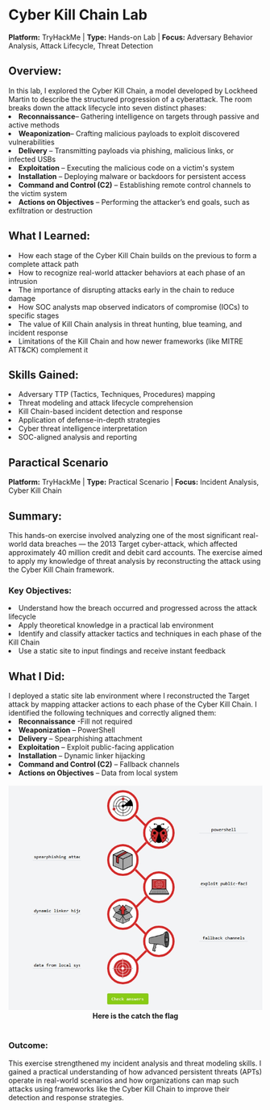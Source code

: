 # Cyber Kill Chain Lab
<b>Platform:</b> TryHackMe | <b>Type:</b> Hands-on Lab | <b>Focus:</b> Adversary Behavior Analysis, Attack Lifecycle, Threat Detection
<h2>Overview:</h2>
In this lab, I explored the Cyber Kill Chain, a model developed by Lockheed Martin to describe the structured progression of a cyberattack. The room breaks down the attack lifecycle into seven distinct phases:
<li><b>Reconnaissance</b>– Gathering intelligence on targets through passive and active methods</li>
<li><b>Weaponization</b>– Crafting malicious payloads to exploit discovered vulnerabilities</li>
<li><b>Delivery</b> – Transmitting payloads via phishing, malicious links, or infected USBs</li>
<li><b>Exploitation</b> – Executing the malicious code on a victim's system</li>
<li><b>Installation</b> – Deploying malware or backdoors for persistent access</li>
<li><b>Command and Control (C2)</b> – Establishing remote control channels to the victim system</li>
<li><b>Actions on Objectives</b> – Performing the attacker’s end goals, such as exfiltration or destruction</li>

<h2>What I Learned:</h2>
<li>How each stage of the Cyber Kill Chain builds on the previous to form a complete attack path</li>
<li>How to recognize real-world attacker behaviors at each phase of an intrusion</li>
<li>The importance of disrupting attacks early in the chain to reduce damage</li>
<li>How SOC analysts map observed indicators of compromise (IOCs) to specific stages</li>
<li>The value of Kill Chain analysis in threat hunting, blue teaming, and incident response</li>
<li>Limitations of the Kill Chain and how newer frameworks (like MITRE ATT&CK) complement it</li>

<h2>Skills Gained:</h2>
<li>Adversary TTP (Tactics, Techniques, Procedures) mapping</li>
<li>Threat modeling and attack lifecycle comprehension</li>
<li>Kill Chain-based incident detection and response</li>
<li>Application of defense-in-depth strategies</li>
<li>Cyber threat intelligence interpretation</li>
<li>SOC-aligned analysis and reporting</li>

<h2>Paractical Scenario</h2>
<b>Platform:</b> TryHackMe | <b>Type:</b> Practical Scenario | <b>Focus:</b> Incident Analysis, Cyber Kill Chain
<h2>Summary:</h2>
This hands-on exercise involved analyzing one of the most significant real-world data breaches — the 2013 Target cyber-attack, which affected approximately 40 million credit and debit card accounts. The exercise aimed to apply my knowledge of threat analysis by reconstructing the attack using the Cyber Kill Chain framework.

<h3>Key Objectives:</h3>
<li>Understand how the breach occurred and progressed across the attack lifecycle</li>
<li>Apply theoretical knowledge in a practical lab environment</li>
<li>Identify and classify attacker tactics and techniques in each phase of the Kill Chain</li>
<li>Use a static site to input findings and receive instant feedback</li>

<h2>What I Did:</h2>
I deployed a static site lab environment where I reconstructed the Target attack by mapping attacker actions to each phase of the Cyber Kill Chain. I identified the following techniques and correctly aligned them:<br>
<li><b>Reconnaissance</b> -Fill not required</li>
<li><b>Weaponization</b> – PowerShell</li>
<li><b>Delivery</b> – Spearphishing attachment</li>
<li><b>Exploitation</b> – Exploit public-facing application</li>
<li><b>Installation</b> – Dynamic linker hijacking</li>
<li><b>Command and Control (C2)</b> – Fallback channels</li>
<li><b>Actions on Objectives</b> – Data from local system</li>
<br>

<img src="https://github.com/AdamuHassanAli/Cyber-Kill-Chain/blob/main/Images/Cyber%20Kill%20Chain%20Answer.jpeg?raw=true"/>
<br>

<center>
<b>Here is the catch the flag</b>
</center>

<img src=" "/>

<h3>Outcome:</h3>
This exercise strengthened my incident analysis and threat modeling skills. I gained a practical understanding of how advanced persistent threats (APTs) operate in real-world scenarios and how organizations can map such attacks using frameworks like the Cyber Kill Chain to improve their detection and response strategies.
